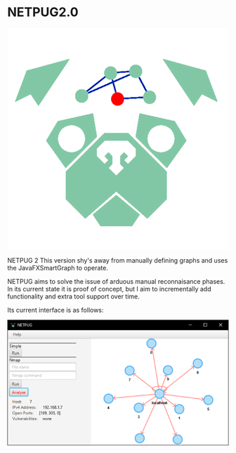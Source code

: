 # NETPUG2.0

![alt text](https://github.com/IsaSca/NETPUG2.0/blob/master/src/main/resources/netpugnew.png?raw=true)


NETPUG 2 This version shy's away from manually defining graphs and uses the JavaFXSmartGraph to operate.

NETPUG aims to solve the issue of arduous manual reconnaisance phases. In its current state it is proof of concept, but I aim to incrementally add functionality and extra tool support over time.

Its current interface is as follows:

![alt text](https://github.com/IsaSca/NETPUG2.0/blob/master/src/main/resources/interface.png?raw=true)
